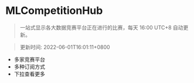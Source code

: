 # MLCompetitionHub

> 一站式显示各大数据竞赛平台正在进行的比赛，每天 16:00 UTC+8 自动更新。
  
> 更新时间: 2022-06-01T16:01:11+0800 

* 多家竞赛平台
* 多种订阅方式
* 下拉查看更多